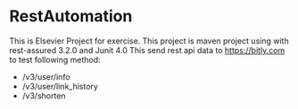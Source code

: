# RestAutomation

This is Elsevier Project for exercise. 
This project is maven project using with rest-assured 3.2.0 and Junit 4.0
This send rest api data to https://bitly.com to test following method:
- /v3/user/info
- /v3/user/link_history
- /v3/shorten
